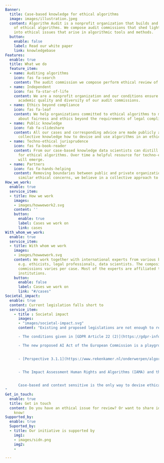 ```yaml
---
Banner:
  title: Case-based knowledge for ethical algorithms
  image: images/illustration.jpeg
  content: Algorithm Audit is a nonprofit organization that builds and shares knowledge
    of ethical algorithms. We compose audit commissions that shed light
    into ethical issues that arise in algorithmic tools and methods.
  button:
    enable: false
    label: Read our white paper
    link: knowledgebase
Features:
  enable: true
  title: What we do
  feature_item:
  - name: Auditing algorithms
    icon: fas fa-search
    content: The audit commission we compose perform ethical review of algorithms in a holistic and context-sensitive way that is mindful of societal impact.
  - name: Independent
    icon: fas fa-star-of-life
    content: We are a nonprofit organization and our conditions ensure the independence,
      academic quality and diversity of our audit commissions.
  - name: Ethics beyond compliance
    icon: fas fa-leaf
    content: We help organizations committed to ethical algorithms to make judgments
      about fairness and ethics beyond the requirements of legal compliance.
  - name: Public knowledge
    icon: fab fa-slideshare
    content: All our cases and corresponding advice are made publicly available, increasing
      collective knowledge how to devise and use algorithms in an ethical way.
  - name: Techno-ethical jurisprudence
    icon: fas fa-book-reader
    content: From our case-based knowledge data scientists can distill best practices
      for ethical algorithms. Over time a helpful resource for techno-ethical issues
      will emerge.
  - name: Partners
    icon: fas fa-hands-helping
    content: Removing boundaries between public and private organizations that have
      similar ethical concerns, we believe in a collective approach to ethical algorithms.
How_we_work:
  enable: true
  service_item:
  - title: How we work
    images:
    - images/howwework2.svg
    content: ''
    button:
      enable: true
      label: Cases we work on
      link: cases
With_whom_we_work:
  enable: true
  service_item:
  - title: With whom we work
    images:
    - images/howwework.svg
    content: We work together with international experts from various backgrounds,
      e.g. ethicists, legal professionals, data scientists. The composition of audit
      commissions varies per case. Most of the experts are affiliated to academic
      institutions.
    button:
      enable: false
      label: Cases we work on
      link: "#/cases"
Societal_impact:
  enable: true
  content: Current legislation falls short to 
  service_item:
    - title : Societal impact
      images:
      - "images/societal-impact.svg"
      content: "Existing and proposed legislations are not enough to realise ethical algorithms. Why not?

      - The conditions given in [GDPR Article 22 (2)](https://gdpr-info.eu/art-22-gdpr/) under which automated decision-making (ADM), including profiling, is allowed are open for broad interpretation. Allowing ADM for the sake of contract agreement opens the door for large scale unethical algorithmic practices without public awareness.      

      - The new proposed AI Act of the European Commission is a playground for legal experts. The AI Act aims to minimise the risk of algorithmic discrimination, but does not provide guidelines how to identify and mitigate discrimination in the context of algorithms. 
      

      - [Perspective 3.1.1](https://www.rekenkamer.nl/onderwerpen/algoritmes-digitaal-toetsingskader/ethiek) in the Guidelines for Algorithms of the Dutch Court of Auditors argues that ethical algorithms are not allowed to “discriminate and that bias should be minimised”. Methods to determine what constitutes bias and what is discriminatory in different contexts are not discussed.
      

      - The Impact Assessment Human Rights and Algorithms (IAMA) and the Handbook for Non-Discrimination, both developed by the Dutch government, mainly assess discriminatory practice by asking questions and do not provide answers how to realise ethical algorithms.


      Case-based and context sensitive is the only way to devise ethical algorithms. Taking all contested algorithmic methods ultimately to court to assess discriminatory practices is practically infeasible. Therefore, new bottom-up initiatives like Algorithm Audit are necessary. Public knowledge should be built to debate what constitutes ethical algorithms in different contexts. As such, we contribute to SDG16 – Peace, Justice and Strong Institutions in the digital domain.
"
Get_in_touch:
  enable: true
  title: Get in touch
  content: Do you have an ethical issue for review? Or want to share ideas? Let us
    know!
Supported_by:
  enable: true
  Suported_by:
  - title: Our initiative is supported by
    img1:
    - images/sidn.png
    img2:
    - 

---
```

